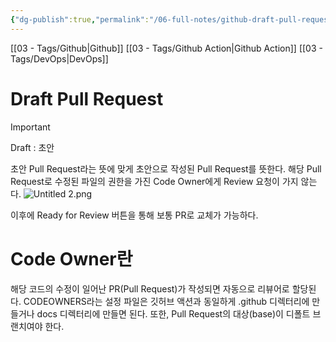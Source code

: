 ```yaml
---
{"dg-publish":true,"permalink":"/06-full-notes/github-draft-pull-request/","noteIcon":""}
---
```


[[03 - Tags/Github\|Github]] [[03 - Tags/Github Action\|Github Action]] [[03 - Tags/DevOps\|DevOps]]
# Draft Pull Request

> [!important]  
> Draft : 초안  

초안 Pull Request라는 뜻에 맞게 초안으로 작성된 Pull Request를 뜻한다.
해당 Pull Request로 수정된 파일의 권한을 가진 Code Owner에게 Review 요청이 가지 않는다.
![Untitled 2.png](/img/user/image/Untitled%202.png)

이후에 Ready for Review 버튼을 통해 보통 PR로 교체가 가능하다.

# Code Owner란

해당 코드의 수정이 일어난 PR(Pull Request)가 작성되면 자동으로 리뷰어로 할당된다.
CODEOWNERS라는 설정 파일은 깃허브 액션과 동일하게 .github 디렉터리에 만들거나 docs 디렉터리에 만들면 된다.
또한, Pull Request의 대상(base)이 디폴트 브랜치여야 한다.